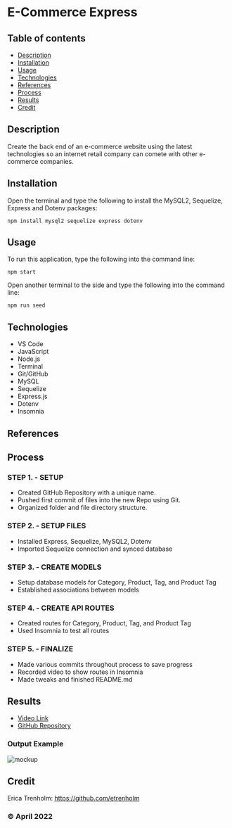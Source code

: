 # E-Commerce Express

## Table of contents
* [Description](#description)
* [Installation](#installation)
* [Usage](#usage)
* [Technologies](#technologies)
* [References](#references)
* [Process](#process)
* [Results](#results)
* [Credit](#credit)

## Description
Create the back end of an e-commerce website using the latest technologies so an internet retail company can comete with other e-commerce companies.

## Installation
Open the terminal and type the following to install the MySQL2, Sequelize, Express and Dotenv packages:
```
npm install mysql2 sequelize express dotenv
``` 

## Usage
To run this application, type the following into the command line:

```
npm start
``` 

Open another terminal to the side and type the following into the command line:

```
npm run seed
``` 

## Technologies
* VS Code
* JavaScript
* Node.js
* Terminal
* Git/GitHub
* MySQL
* Sequelize
* Express.js
* Dotenv
* Insomnia

## References

## Process
### STEP 1. - SETUP
* Created GitHub Repository with a unique name.
* Pushed first commit of files into the new Repo using Git.
* Organized folder and file directory structure.

### STEP 2. - SETUP FILES
* Installed Express, Sequelize, MySQL2, Dotenv
* Imported Sequelize connection and synced database

### STEP 3. - CREATE MODELS
* Setup database models for Category, Product, Tag, and Product Tag
* Established associations between models

### STEP 4. - CREATE API ROUTES
* Created routes for Category, Product, Tag, and Product Tag 
* Used Insomnia to test all routes

### STEP 5. - FINALIZE
* Made various commits throughout process to save progress
* Recorded video to show routes in Insomnia
* Made tweaks and finished README.md

## Results
* [Video Link](https://drive.google.com/file/d/1GaeYpR4KyiveN0xCc9lb4XR4Q-UORZ2d/view)
* [GitHub Repository](https://github.com/etrenholm/e-commerce-express)

### Output Example
![mockup](/assets/mockup.gif)

## Credit
Erica Trenholm: https://github.com/etrenholm

### ©️ April 2022